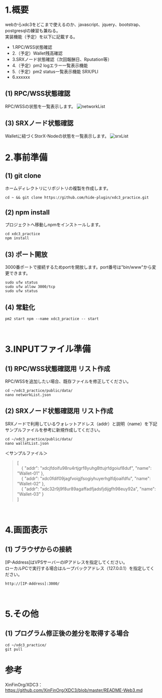 # 1.概要
webからxdc3をどこまで使えるのか、javascript、jquery、bootstrap、postgresqlの練習も兼ねる。<br>
実装機能（予定）を以下に記載する。<br>
* 1.RPC/WSS状態確認<br>
* 2.（予定）Wallet残高確認<br>
* 3.SRXノード状態確認（次回報酬日、Rputation等）
* 4.（予定）pm2 logエラー一覧表示機能<br>
* 5.（予定）pm2 status一覧表示機能 SRX/PLI<br>
* 6.xxxxxx

## (1) RPC/WSS状態確認
RPC/WSSの状態を一覧表示します。
![networkList](https://github.com/hide-plugin/xdc3_practice/assets/155524286/636246d7-46fa-4054-81f6-1c94453dec8d)<br>

## (3) SRXノード状態確認
Walletに紐づくStorX-Nodeの状態を一覧表示します。
![srxList](https://github.com/hide-plugin/xdc3_practice/assets/155524286/e5357ff1-ea24-4599-a714-246abc116775)<br>

# 2.事前準備
## (1) git clone
ホームディレクトリにリポジトリの複製を作成します。
```
cd ~ && git clone https://github.com/hide-plugin/xdc3_practice.git
```
## (2) npm install
プロジェクトへ移動しnpmをインストールします。
```
cd xdc3_practice
npm install
```
## (3) ポート開放
3000番ポートで接続するためportを開放します。port番号は"bin/www"から変更できます。
```
sudo ufw status
sudo ufw allow 3000/tcp
sudo ufw status
```
## (4) 常駐化
```
pm2 start npm --name xdc3_practice -- start
```
<br>

# 3.INPUTファイル準備
## (1) RPC/WSS状態確認用 リスト作成
RPC/WSSを追加したい場合、既存ファイルを修正してください。
```
cd ~/xdc3_practice/public/data/
nano networkList.json
```
## (2) SRXノード状態確認用 リスト作成
SRXノードで利用しているウォレットアドレス（addr）と説明（name）を下記サンプルファイルを参考に新規作成してください。
```
cd ~/xdc3_practice/public/data/
nano walletList.json
```
＜サンプルファイル＞
> [<br>
> &emsp;{ "addr": "xdcjfdoifu98ru4rtjgrf8yuhg8ttujrfdgoiuf8duf", "name": "Wallet-01" },<br>
> &emsp;{ "addr": "xdc0fdif09jagfvoigjfsogiyhuyerhglfdjoaifdfu", "name": "Wallet-02" },<br>
> &emsp;{ "addr": "xdc32r9j9f8ur89agaffadfjadsfjdijgfh98euy92a", "name": "Wallet-03" }<br>
> ]<br>
<br>

# 4.画面表示
## (1) ブラウザからの接続
[IP-Address]はVPSサーバーのIPアドレスを指定してください。<br>
ローカルPCで実行する場合はループバックアドレス（127.0.0.1）を指定してください。
```
http://[IP-Address]:3000/
```
<br>

# 5.その他
## (1) プログラム修正後の差分を取得する場合
```
cd ~/xdc3_practice/
git pull
```
# 参考
XinFinOrg/XDC3：https://github.com/XinFinOrg/XDC3/blob/master/README-Web3.md
